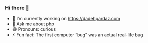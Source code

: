 ### Hi there 👋
- 🔭 I’m currently working on https://dadehpardaz.com
- 💬 Ask me about php
- 😄 Pronouns: curious
- ⚡ Fun fact: The first computer “bug” was an actual real-life bug
